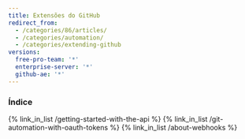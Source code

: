 ```yaml
---
title: Extensões do GitHub
redirect_from:
  - /categories/86/articles/
  - /categories/automation/
  - /categories/extending-github
versions:
  free-pro-team: '*'
  enterprise-server: '*'
  github-ae: '*'
---
```



### Índice

{% link_in_list /getting-started-with-the-api %}
{% link_in_list /git-automation-with-oauth-tokens %}
{% link_in_list /about-webhooks %}
